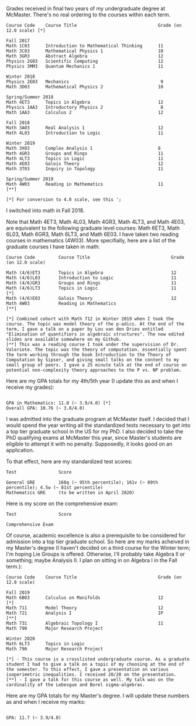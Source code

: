 Grades received in final two years of my undergraduate degree at McMaster. There's no real ordering to the courses within each term.

```
Course Code    Course Title                               Grade (on 12.0 scale) [*]

Fall 2017
Math 1C03      Introduction to Mathematical Thinking      11
Math 3C03      Mathematical Physics 1                     10
Math 3GR3      Abstract Algebra                           12
Physics 2G03   Scientific Computing                       12
Physics 3MM3   Quantum Mechanics 1                        11

Winter 2018
Physics 2E03   Mechanics                                   9
Math 3D03      Mathematical Physics 2                     10

Spring/Summer 2018
Math 4ET3      Topics in Algebra                          12
Physics 1AA3   Introductory Physics 2                      8
Math 1AA3      Calculus 2                                 12

Fall 2018
Math 3A03      Real Analysis 1                            12
Math 4L03      Introduction to Logic                      11

Winter 2019
Math 3X03      Complex Analysis 1                         8
Math 4GR3      Groups and Rings                           11
Math 4LT3      Topics in Logic                            11                          
Math 4E03      Galois Theory                              12 
Math 3T03      Inquiry in Topology                        11

Spring/Summer 2019
Math 4W03      Reading in Mathematics                     11                          [**] 

[*] For conversion to 4.0 scale, see this ';

```

I switched into math in Fall 2018.

Note that Math 4ET3, Math 4L03, Math 4GR3, Math 4LT3, and Math 4E03,  are equivalent to the following graduate level courses: Math 6ET3, Math 6L03, Math 6GR3, Math 6LT3, and Math 6E03. I have taken two reading courses in mathematics (4W03). More specifially, here are a list of the graduate courses I have taken in math:

```
Course Code         Course Title                               Grade (on 12.0 scale)

Math (4/6)ET3       Topics in Algebra                          12
Math (4/6)L03       Introduction to Logic                      11
Math (4/6)GR3       Groups and Rings                           11
Math (4/6)LT3       Topics in Logic                            11                      [*]
Math (4/6)E03       Galois Theory                              12
Math 4W03           Reading in Mathematics                                            [**]

[*] Combined cohort with Math 712 in Winter 2019 when I took the course. The topic was model theory of the p-adics. At the end of the term, I gave a talk on a paper by Lou van den Dries entitled "Elimination of quantifiers in algebraic structures". The now edited slides are available somewhere on my Github. 
[**] This was a reading course I took under the supervision of Dr. Valeriote. The topic was the theory of computation. essentially spent the term working through the book Introduction to the Theory of Computation by Sipser, and giving small talks on the content to my small group of peers. I gave a 25 minute talk at the end of course on potential non-complexity theory approaches to the P vs. NP problem.

```

Here are my GPA totals for my 4th/5th year (I update this as and when I receive my grades):

```

GPA in Mathematics: 11.0 (~ 3.9/4.0) [*]
Overall GPA: 10.76 (~ 3.8/4.0)

```

I was admitted into the graduate program at McMaster itself. I decided that I would spend the year writing all the standardized tests necessary to get into a top tier graduate school in the US for my PhD. I also decided to take the PhD qualifying exams at McMaster this year, since Master's students are eligible to attempt it with no penalty. Supposedly, it looks good on an application.

To that effect, here are my standardized test scores:

```
Test                Score

General GRE         168q (~ 95th percentile); 161v (~ 89th percentile); 4.5w (~ 81st percentile)
Mathematics GRE     (to be written in April 2020)

```

Here is my score on the comprehensive exam:

```
Test                Score

Comprehensive Exam

```

Of course, academic excellence is also a prerequisite to be considered for admission into a top tier graduate school. So here are my marks acheived in my Master's degree (I haven't decided on a third course for the Winter term; I'm hoping Lie Groups is offered. Otherwise, I'll probably take Algebra II or something; maybe Analysis II. I plan on sitting in on Algebra I in the Fall term.):

```
Course Code    Course Title                               Grade (on 12.0 scale)

Fall 2019
Math 6B03      Calculus on Manifolds                      12                    [*]
Math 711       Model Theory                               12
Math 721       Analysis I                                 IP                    [**]
Math 731       Algebraic Topology I                       11
Math 790       Major Research Project

Winter 2020
Math 6LT3      Topics in Logic
Math 790       Major Research Project

[*] - This course is a crosslisted undergraduate course. As a graduate student I had to give a talk on a topic of my choosing at the end of the semester. To this effect, I gave a presentation on various isoperimetric inequalities. I received 20/20 on the presentation.
[**] - I gave a talk for this course as well. My talk was on the cardinality of the Lebesgue and Borel sigma-algebras.

```

Here are my GPA totals for my Master's degree. I will update these numbers as and when I receive my marks:

```

GPA: 11.7 (~ 3.9/4.0)

```

